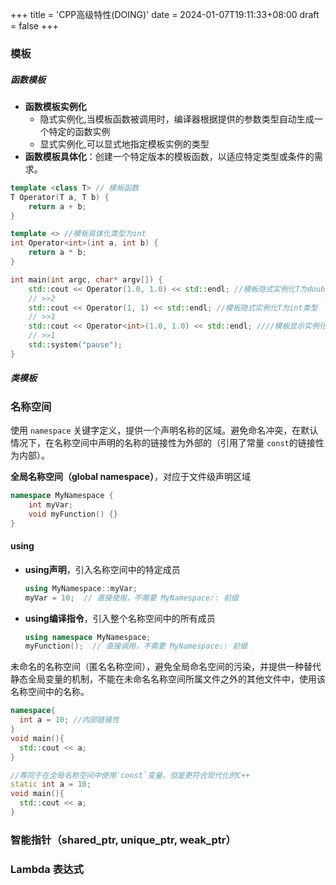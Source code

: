 +++
title = 'CPP高级特性(DOING)'
date = 2024-01-07T19:11:33+08:00
draft = false
+++

### 模板
##### 函数模板
- **函数模板实例化**
  - 隐式实例化,当模板函数被调用时，编译器根据提供的参数类型自动生成一个特定的函数实例
  - 显式实例化,可以显式地指定模板实例的类型
- **函数模板具体化**：创建一个特定版本的模板函数，以适应特定类型或条件的需求。
```cpp
template <class T> // 模板函数
T Operator(T a, T b) {
    return a + b;
} 

template <> //模板具体化类型为int
int Operator<int>(int a, int b) {
    return a * b;
}

int main(int argc, char* argv[]) {
    std::cout << Operator(1.0, 1.0) << std::endl; //模板隐式实例化T为double类型
    // >>2
    std::cout << Operator(1, 1) << std::endl; //模板隐式实例化T为int类型
    // >>1
    std::cout << Operator<int>(1.0, 1.0) << std::endl; ////模板显示实例化T为int类型,会将double转换为int
    // >>1
    std::system("pause");
}
```
##### 类模板
 
### 名称空间
使用 `namespace` 关键字定义，提供一个声明名称的区域。避免命名冲突，在默认情况下，在名称空间中声明的名称的链接性为外部的（引用了常量 `const`的链接性为内部）。

**全局名称空间（global namespace）**，对应于文件级声明区域
```cpp
namespace MyNamespace {
    int myVar;
    void myFunction() {}
}
```
#### using
- **using声明**，引入名称空间中的特定成员
  ```cpp
  using MyNamespace::myVar;
  myVar = 10;  // 直接使用，不需要 MyNamespace:: 前缀
  ```
- **using编译指令**，引入整个名称空间中的所有成员
  ```cpp
  using namespace MyNamespace;
  myFunction();  // 直接调用，不需要 MyNamespace:: 前缀
  ```

未命名的名称空间（匿名名称空间），避免全局命名空间的污染，并提供一种替代静态全局变量的机制，不能在未命名名称空间所属文件之外的其他文件中，使用该名称空间中的名称。
```cpp
namespace{
  int a = 10; //内部链接性
}
void main(){
  std::cout << a;
}

//等同于在全局名称空间中使用`const`变量，但是更符合现代化的C++
static int a = 10;
void main(){
  std::cout << a;
}
```

### 智能指针（shared_ptr, unique_ptr, weak_ptr）
### Lambda 表达式